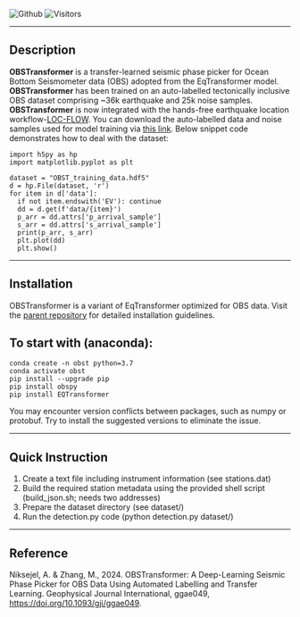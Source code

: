![Github](https://github.com/alirezaniki/OBSTransformer/assets/24492517/3676bc18-663c-4bc8-97ab-fbeea89c3273)
![Visitors](https://api.visitorbadge.io/api/visitors?path=https%3A%2F%2Fgithub.com%2Falirezaniki%2FOBSTransformer&labelColor=%2337d67a&countColor=%23263759&style=plastic)

---
Description
--

**OBSTransformer** is a transfer-learned seismic phase picker for Ocean Bottom Seismometer data (OBS) adopted from the EqTransformer model. 
**OBSTransformer** has been trained on an auto-labelled tectonically inclusive OBS dataset comprising ~36k earthquake and 25k noise samples.
**OBSTransformer** is now integrated with the hands-free earthquake location workflow-[LOC-FLOW](https://github.com/Dal-mzhang/LOC-FLOW).
You can download the auto-labelled data and noise samples used for model training via [this link](https://drive.google.com/file/d/1sM2JD9QF6obfFtIPTB3wQxtDvEhndPVT/view?usp=sharing). Below
snippet code demonstrates how to deal with the dataset:
```
import h5py as hp
import matplotlib.pyplot as plt

dataset = "OBST_training_data.hdf5"
d = hp.File(dataset, 'r')
for item in d['data']:
  if not item.endswith('EV'): continue 
  dd = d.get(f'data/{item}')
  p_arr = dd.attrs['p_arrival_sample']
  s_arr = dd.attrs['s_arrival_sample']
  print(p_arr, s_arr)
  plt.plot(dd)
  plt.show()
```

---
Installation
--

OBSTransformer is a variant of EqTransformer optimized for OBS data. Visit the [parent repository](https://github.com/smousavi05/EQTransformer) for detailed installation guidelines.

To start with (anaconda):
--

```
conda create -n obst python=3.7
conda activate obst
pip install --upgrade pip
pip install obspy
pip install EQTransformer
```
You may encounter version conflicts between packages, such as numpy or protobuf. Try to install the suggested versions to eliminate the issue.

---
Quick Instruction
--


  1. Create a text file including instrument information (see stations.dat)
  2. Build the required station metadata using the provided shell script (build_json.sh; needs two addresses)
  3. Prepare the dataset directory (see dataset/)
  4. Run the detection.py code (python detection.py dataset/)

---

Reference
--

Niksejel, A. & Zhang, M., 2024. OBSTransformer: A Deep-Learning Seismic Phase Picker for OBS Data Using Automated Labelling and Transfer Learning. Geophysical Journal International, ggae049, https://doi.org/10.1093/gji/ggae049.
